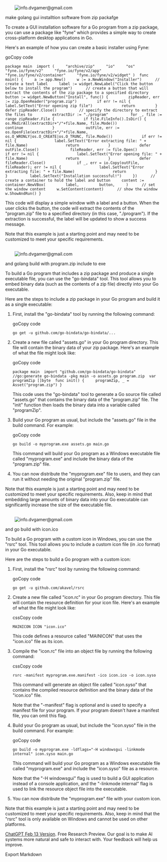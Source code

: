 ![](data:image/svg+xml,%3csvg%20xmlns=%27http://www.w3.org/2000/svg%27%20version=%271.1%27%20width=%2730%27%20height=%2730%27/%3e)![info.dvgamer@gmail.com](/_next/image?url=https%3A%2F%2Fs.gravatar.com%2Favatar%2F2c4b6c68803b87e4c945be975b8ecc23%3Fs%3D480%26r%3Dpg%26d%3Dhttps%253A%252F%252Fcdn.auth0.com%252Favatars%252Fin.png&w=64&q=75)

make golang gui installtion software from zip packafge

To create a GUI installation software for a Go program from a zip package, you can use a package like "fyne" which provides a simple way to create cross-platform desktop applications in Go.

Here's an example of how you can create a basic installer using Fyne:

goCopy code

`package main  import (     "archive/zip"     "io"     "os"      "fyne.io/fyne/v2"     "fyne.io/fyne/v2/app"     "fyne.io/fyne/v2/container"     "fyne.io/fyne/v2/widget" )  func main() {     a := app.New()     w := a.NewWindow("Installer")      // create a text label     label := widget.NewLabel("Click the button below to install the program")      // create a button that will extract the contents of the zip package to a specified directory     button := widget.NewButton("Install", func() {         zipReader, err := zip.OpenReader("program.zip")         if err != nil {             label.SetText("Error opening zip file")             return         }         defer zipReader.Close()          // specify the directory to extract the files to         extractDir := "./program"          for _, file := range zipReader.File {             if file.FileInfo().IsDir() {                 os.MkdirAll(extractDir+"/"+file.Name, file.Mode())                 continue             }              outFile, err := os.OpenFile(extractDir+"/"+file.Name, os.O_WRONLY|os.O_CREATE|os.O_TRUNC, file.Mode())             if err != nil {                 label.SetText("Error extracting file: " + file.Name)                 return             }             defer outFile.Close()              fileReader, err := file.Open()             if err != nil {                 label.SetText("Error opening file: " + file.Name)                 return             }             defer fileReader.Close()              if _, err = io.Copy(outFile, fileReader); err != nil {                 label.SetText("Error extracting file: " + file.Name)                 return             }         }          label.SetText("Installation successful!")     })      // create a container to hold the label and button     content := container.NewVBox(         label,         button,     )      // set the window content     w.SetContent(content)      // show the window     w.ShowAndRun() }`

This code will display a simple window with a label and a button. When the user clicks the button, the code will extract the contents of the "program.zip" file to a specified directory (in this case, "./program"). If the extraction is successful, the label will be updated to show a success message.

Note that this example is just a starting point and may need to be customized to meet your specific requirements.

![](data:image/svg+xml,%3csvg%20xmlns=%27http://www.w3.org/2000/svg%27%20version=%271.1%27%20width=%2730%27%20height=%2730%27/%3e)![info.dvgamer@gmail.com](/_next/image?url=https%3A%2F%2Fs.gravatar.com%2Favatar%2F2c4b6c68803b87e4c945be975b8ecc23%3Fs%3D480%26r%3Dpg%26d%3Dhttps%253A%252F%252Fcdn.auth0.com%252Favatars%252Fin.png&w=64&q=75)

and golang build with program.zip include to exe

To build a Go program that includes a zip package and produce a single executable file, you can use the "go-bindata" tool. This tool allows you to embed binary data (such as the contents of a zip file) directly into your Go executable.

Here are the steps to include a zip package in your Go program and build it as a single executable:

1.  First, install the "go-bindata" tool by running the following command:
    
    goCopy code
    
    `go get -u github.com/go-bindata/go-bindata/...`
    
2.  Create a new file called "assets.go" in your Go program directory. This file will contain the binary data of your zip package. Here's an example of what the file might look like:
    
    goCopy code
    
    `package main  import "github.com/go-bindata/go-bindata"  //go:generate go-bindata -pkg main -o assets.go program.zip  var programZip []byte  func init() {     programZip, _ = Asset("program.zip") }`
    
    This code uses the "go-bindata" tool to generate a Go source file called "assets.go" that contains the binary data of the "program.zip" file. The "init" function then loads the binary data into a variable called "programZip".
    
3.  Build your Go program as usual, but include the "assets.go" file in the build command. For example:
    
    goCopy code
    
    `go build -o myprogram.exe assets.go main.go`
    
    This command will build your Go program as a Windows executable file called "myprogram.exe" and include the binary data of the "program.zip" file.
    
4.  You can now distribute the "myprogram.exe" file to users, and they can run it without needing the original "program.zip" file.
    

Note that this example is just a starting point and may need to be customized to meet your specific requirements. Also, keep in mind that embedding large amounts of binary data into your Go executable can significantly increase the size of the executable file.

![](data:image/svg+xml,%3csvg%20xmlns=%27http://www.w3.org/2000/svg%27%20version=%271.1%27%20width=%2730%27%20height=%2730%27/%3e)![info.dvgamer@gmail.com](/_next/image?url=https%3A%2F%2Fs.gravatar.com%2Favatar%2F2c4b6c68803b87e4c945be975b8ecc23%3Fs%3D480%26r%3Dpg%26d%3Dhttps%253A%252F%252Fcdn.auth0.com%252Favatars%252Fin.png&w=64&q=75)

and go build with icon.ico

To build a Go program with a custom icon in Windows, you can use the "rsrc" tool. This tool allows you to include a custom icon file (in .ico format) in your Go executable.

Here are the steps to build a Go program with a custom icon:

1.  First, install the "rsrc" tool by running the following command:
    
    goCopy code
    
    `go get -u github.com/akavel/rsrc`
    
2.  Create a new file called "icon.rc" in your Go program directory. This file will contain the resource definition for your icon file. Here's an example of what the file might look like:
    
    cssCopy code
    
    `MAINICON ICON "icon.ico"`
    
    This code defines a resource called "MAINICON" that uses the "icon.ico" file as its icon.
    
3.  Compile the "icon.rc" file into an object file by running the following command:
    
    cssCopy code
    
    `rsrc -manifest myprogram.exe.manifest -ico icon.ico -o icon.syso`
    
    This command will generate an object file called "icon.syso" that contains the compiled resource definition and the binary data of the "icon.ico" file.
    
    Note that the "-manifest" flag is optional and is used to specify a manifest file for your program. If your program doesn't have a manifest file, you can omit this flag.
    
4.  Build your Go program as usual, but include the "icon.syso" file in the build command. For example:
    
    goCopy code
    
    `go build -o myprogram.exe -ldflags="-H windowsgui -linkmode internal" icon.syso main.go`
    
    This command will build your Go program as a Windows executable file called "myprogram.exe" and include the "icon.syso" file as a resource.
    
    Note that the "-H windowsgui" flag is used to build a GUI application instead of a console application, and the "-linkmode internal" flag is used to link the resource object file into the executable.
    
5.  You can now distribute the "myprogram.exe" file with your custom icon.
    

Note that this example is just a starting point and may need to be customized to meet your specific requirements. Also, keep in mind that the "rsrc" tool is only available on Windows and cannot be used on other platforms.

[ChatGPT Feb 13 Version](https://help.openai.com/en/articles/6825453-chatgpt-release-notes). Free Research Preview. Our goal is to make AI systems more natural and safe to interact with. Your feedback will help us improve.

Export Markdown